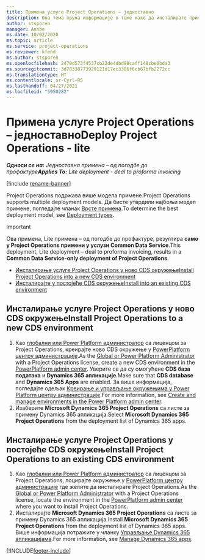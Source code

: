 ```yaml
---
title: Примена услуге Project Operations – једноставно
description: Ова тема пружа информације о томе како да инсталирате примену услуге Project Operations Lite – од погодбе до профактуре.
author: stsporen
manager: Annbe
ms.date: 10/02/2020
ms.topic: article
ms.service: project-operations
ms.reviewer: kfend
ms.author: stsporen
ms.openlocfilehash: 2470d573f4537cb22de4dbd98caff148cbe0bda3
ms.sourcegitcommit: 3d78338773929121d17ec3386f6cb67bfb2272cc
ms.translationtype: HT
ms.contentlocale: sr-Cyrl-RS
ms.lasthandoff: 04/27/2021
ms.locfileid: "5950282"
---
```

# <a name="deploy-project-operations---lite"></a><span data-ttu-id="04edd-103">Примена услуге Project Operations – једноставно</span><span class="sxs-lookup"><span data-stu-id="04edd-103">Deploy Project Operations - lite</span></span>

<span data-ttu-id="04edd-104">_**Односи се на:** Једноставна примена – од погодбе до профактуре_</span><span class="sxs-lookup"><span data-stu-id="04edd-104">_**Applies To:** Lite deployment - deal to proforma invoicing_</span></span>

[!include [rename-banner](~/includes/cc-data-platform-banner.md)]

<span data-ttu-id="04edd-105">Project Operations подржава више модела примене.</span><span class="sxs-lookup"><span data-stu-id="04edd-105">Project Operations supports multiple deployment models.</span></span> <span data-ttu-id="04edd-106">Да бисте утврдили најбољи модел примене, погледајте чланак [Врсте примена](determine-deployment-type.md).</span><span class="sxs-lookup"><span data-stu-id="04edd-106">To determine the best deployment model, see [Deployment types](determine-deployment-type.md).</span></span>


> [!IMPORTANT]
> <span data-ttu-id="04edd-107">Ова примена, Lite примена – од погодбе до профактуре, резултира **само у Project Operations примени у услузи Common Data Service**.</span><span class="sxs-lookup"><span data-stu-id="04edd-107">This deployment, Lite deployment – deal to proforma invoicing, results in a **Common Data Service-only deployment of Project Operations**.</span></span>

- [<span data-ttu-id="04edd-108">Инсталирање услуге Project Operations у ново CDS окружење</span><span class="sxs-lookup"><span data-stu-id="04edd-108">Install Project Operations into a new CDS environment</span></span>](#new)
- [<span data-ttu-id="04edd-109">Инсталирајте у постојеће CDS окружење</span><span class="sxs-lookup"><span data-stu-id="04edd-109">Install into an existing CDS environment</span></span>](#existing)



## <a name="install-project-operations-to-a-new-cds-environment"></a><a name="new"></a><span data-ttu-id="04edd-110">Инсталирање услуге Project Operations у ново CDS окружење</span><span class="sxs-lookup"><span data-stu-id="04edd-110">Install Project Operations to a new CDS environment</span></span>

1. <span data-ttu-id="04edd-111">Као [глобални или Power Platform администратор](/power-platform/admin/global-service-administrators-can-administer-without-license) са лиценцом за Project Operations, креирајте ново CDS окружење у [PowerPlatform центру администрације](https://admin.powerplatform.com).</span><span class="sxs-lookup"><span data-stu-id="04edd-111">As the [Global or Power Platform Administrator](/power-platform/admin/global-service-administrators-can-administer-without-license) with a Project Operations license, create a new CDS environment in the [PowerPlatform admin center](https://admin.powerplatform.com).</span></span> <span data-ttu-id="04edd-112">Уверите се да су омогућене **CDS база података** и **Dynamics 365 апликације**.</span><span class="sxs-lookup"><span data-stu-id="04edd-112">Make sure that **CDS database** and **Dynamics 365 Apps** are enabled.</span></span> <span data-ttu-id="04edd-113">За више информација, погледајте одељак [Креирање и управљање окружењима у Power Platform центру администрације](/power-platform/admin/create-environment#create-an-environment-in-the-power-platform-admin-center).</span><span class="sxs-lookup"><span data-stu-id="04edd-113">For more information, see [Create and manage environments in the Power Platform admin center](/power-platform/admin/create-environment#create-an-environment-in-the-power-platform-admin-center).</span></span>
2. <span data-ttu-id="04edd-114">Изаберите **Microsoft Dynamics 365 Project Operations** са листе за примену Dynamics 365 апликација.</span><span class="sxs-lookup"><span data-stu-id="04edd-114">Select **Microsoft Dynamics 365 Project Operations** from the deployment list of Dynamics 365 apps.</span></span>


## <a name="install-project-operations-to-an-existing-cds-environment"></a><a name="existing"></a><span data-ttu-id="04edd-115">Инсталирање услуге Project Operations у постојеће CDS окружење</span><span class="sxs-lookup"><span data-stu-id="04edd-115">Install Project Operations to an existing CDS environment</span></span>

1. <span data-ttu-id="04edd-116">Као [глобални или Power Platform администратор](/power-platform/admin/global-service-administrators-can-administer-without-license) са лиценцом за Project Operations, лоцирајте окружење у [PowerPlatform центру администрације](https://admin.powerplatform.com) где желите да инсталирате Project Operations.</span><span class="sxs-lookup"><span data-stu-id="04edd-116">As the [Global or Power Platform Administrator](/power-platform/admin/global-service-administrators-can-administer-without-license) with a Project Operations license, locate the environment in the [PowerPlatform admin center](https://admin.powerplatform.com) where you want to install Project Operations.</span></span>
2. <span data-ttu-id="04edd-117">Инсталирајте **Microsoft Dynamics 365 Project Operations** са листе за примену Dynamics 365 апликација.</span><span class="sxs-lookup"><span data-stu-id="04edd-117">Install **Microsoft Dynamics 365 Project Operations** from the deployment list of Dynamics 365 apps.</span></span> <span data-ttu-id="04edd-118">Више информација потражите у чланку [Управљање Dynamics 365 апликацијама](/power-platform/admin/manage-apps).</span><span class="sxs-lookup"><span data-stu-id="04edd-118">For more information, see [Manage Dynamics 365 apps](/power-platform/admin/manage-apps).</span></span>




[!INCLUDE[footer-include](../includes/footer-banner.md)]